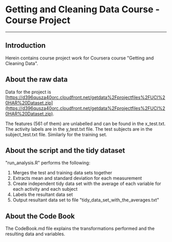 # Getting and Cleaning Data Course - Course Project
---


## Introduction

Herein contains course project work for Coursera course "Getting and Cleaning Data".


## About the raw data
Data for the project is [https://d396qusza40orc.cloudfront.net/getdata%2Fprojectfiles%2FUCI%20HAR%20Dataset.zip](https://d396qusza40orc.cloudfront.net/getdata%2Fprojectfiles%2FUCI%20HAR%20Dataset.zip).

The features (561 of them) are unlabelled and can be found in the x_test.txt.  The activity labels are in the y_test.txt file.  The test subjects are in the subject_test.txt file.  Similarly for the training set.


## About the script and the tidy dataset
"run_analysis.R" performs the following:
1. Merges the test and training data sets together
2. Extracts mean and standard deviation for each measurement
3. Create independent tidy data set with the average of each variable for each activity and each subject
4. Labels the resultant data set
5. Output resultant data set to file "tidy_data_set_with_the_averages.txt"


## About the Code Book
The CodeBook.md file explains the transformations performed and the resulting data and variables.